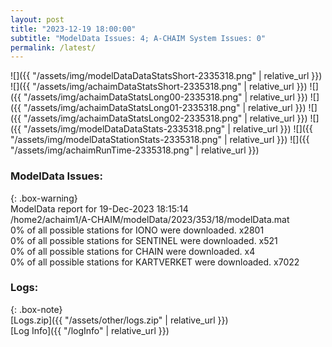 ```yaml
---
layout: post
title: "2023-12-19 18:00:00"
subtitle: "ModelData Issues: 4; A-CHAIM System Issues: 0"
permalink: /latest/
---
```


![]({{ "/assets/img/modelDataDataStatsShort-2335318.png" | relative_url }})
![]({{ "/assets/img/achaimDataStatsShort-2335318.png" | relative_url }})
![]({{ "/assets/img/achaimDataStatsLong00-2335318.png" | relative_url }})
![]({{ "/assets/img/achaimDataStatsLong01-2335318.png" | relative_url }})
![]({{ "/assets/img/achaimDataStatsLong02-2335318.png" | relative_url }})
![]({{ "/assets/img/modelDataDataStats-2335318.png" | relative_url }})
![]({{ "/assets/img/modelDataStationStats-2335318.png" | relative_url }})
![]({{ "/assets/img/achaimRunTime-2335318.png" | relative_url }})


### ModelData Issues:  
  
{: .box-warning}  
 ModelData report for 19-Dec-2023 18:15:14   
 /home2/achaim1/A-CHAIM/modelData/2023/353/18/modelData.mat   
 0% of all possible stations for IONO were downloaded. x2801   
 0% of all possible stations for SENTINEL were downloaded. x521   
 0% of all possible stations for CHAIN were downloaded. x4   
 0% of all possible stations for KARTVERKET were downloaded. x7022   
  


### Logs:  
  
{: .box-note}  
[Logs.zip]({{ "/assets/other/logs.zip" | relative_url }})  
[Log Info]({{ "/logInfo" | relative_url }})  
